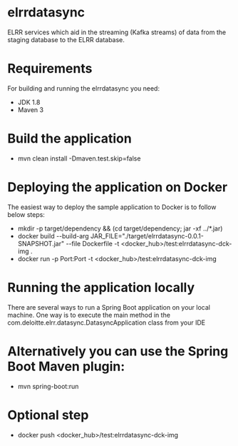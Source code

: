 # elrrdatasync
ELRR services which aid in the streaming (Kafka streams) of data from the staging database to the ELRR database.

# Requirements
For building and running the elrrdatasync you need:
- JDK 1.8
- Maven 3
# Build the application
- mvn clean install -Dmaven.test.skip=false
# Deploying the application on Docker 
The easiest way to deploy the sample application to Docker is to follow below steps:
- mkdir -p target/dependency && (cd target/dependency; jar -xf ../*.jar)
- docker build --build-arg JAR_FILE="./target/elrrdatasync-0.0.1-SNAPSHOT.jar" --file Dockerfile -t <docker_hub>/test:elrrdatasync-dck-img .
- docker run -p Port:Port -t <docker_hub>/test:elrrdatasync-dck-img
# Running the application locally
There are several ways to run a Spring Boot application on your local machine. One way is to execute the main method in the com.deloitte.elrr.datasync.DatasyncApplication class from your IDE
# Alternatively you can use the Spring Boot Maven plugin: 
- mvn spring-boot:run
# Optional step 
- docker push <docker_hub>/test:elrrdatasync-dck-img

